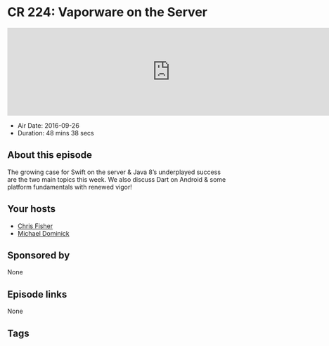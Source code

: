 # CR 224: Vaporware on the Server

<iframe src="https://player.fireside.fm/v2/MLf2ZzhC+KzdEZhcl?theme=dark" width="740" height="200" frameborder="0" scrolling="no"></iframe>

* Air Date: 2016-09-26
* Duration: 48 mins 38 secs

## About this episode

The growing case for Swift on the server & Java 8’s underplayed success are the two main topics this week. We also discuss Dart on Android & some platform fundamentals with renewed vigor!

## Your hosts
* [Chris Fisher](https://coder.show/hosts/chrislas)
* [Michael Dominick](https://coder.show/hosts/michael)

## Sponsored by

None



## Episode links

None



## Tags

